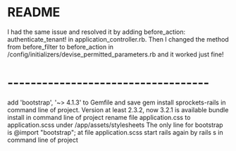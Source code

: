 # README

I had the same issue and resolved it by adding 
before_action: authenticate_tenant! in application_controller.rb. 
Then I changed the method from before_filter to 
before_action in /config/initializers/devise_permitted_parameters.rb 
and it worked just fine!

# -----------------------------------

add 'bootstrap', '~> 4.1.3' to Gemfile and save
gem install sprockets-rails in command line of project. Version at least 2.3.2, now 3.2.1 is available
bundle install in command line of project
rename file application.css to application.scss under /app/assets/stylesheets
The only line for bootstrap is @import "bootstrap"; at file application.scss
start rails again by rails s in command line of project